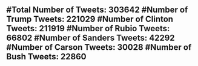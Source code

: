 #Total Number of Tweets: 303642 
#Number of Trump Tweets: 221029
#Number of Clinton Tweets: 211919
#Number of Rubio Tweets: 66802
#Number of Sanders Tweets: 42292
#Number of Carson Tweets: 30028
#Number of Bush Tweets: 22860
---
